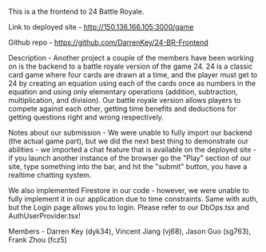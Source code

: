 This is a the frontend to 24 Battle Royale.

Link to deployed site - http://150.136.166.105:3000/game

Github repo - https://github.com/DarrenKey/24-BR-Frontend

Description - 
Another project a couple of the members have been working on is the backend to a battle royale version of the game 24. 24 is a classic card game where four cards are drawn at a time, and the player must get to 24 by creating an equation using each of the cards once as numbers in the equation and using only elementary operations (addition, subtraction, multiplication, and division). Our battle royale version allows players to compete against each other, getting time benefits and deductions for getting questions right and wrong respectively.

Notes about our submission - 
We were unable to fully import our backend (the actual game part), but we did the next best thing to demonstrate our abilities - we imported a chat feature that is available on the deployed site - if you launch another instance of the browser go the "Play" section of our site, type something into the bar, and hit the "submit" button, you have a realtime chatting system.

We also implemented Firestore in our code - however, we were unable to fully implement it in our application due to time constraints. Same with auth, but the Login page allows you to login. Please refer to our DbOps.tsx and AuthUserProvider.tsx!

Members - 
Darren Key (dyk34), Vincent Jiang (vj68), Jason Guo (sg763), Frank Zhou (fcz5)
